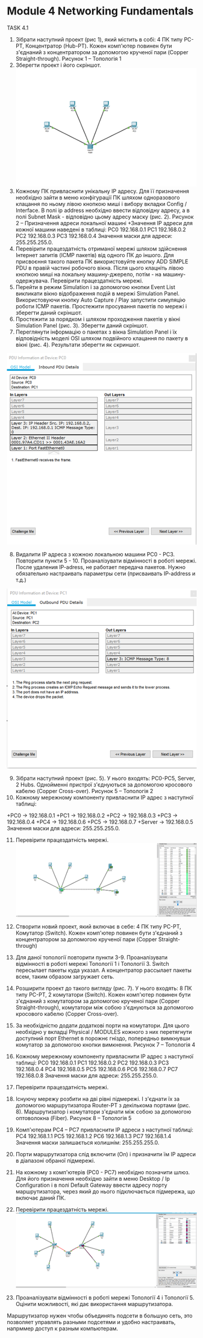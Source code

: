 
 # Module 4 Networking Fundamentals
 TASK 4.1
1. Зібрати наступний проект (рис 1), який містить в собі: 4 ПК типу PC-PT, Концентратор (Hub-PT). Кожен комп'ютер повинен бути з'єднаний з концентратором за допомогою крученої пари (Copper Straight-through).
Рисунок 1 – Топологія 1
2. Зберегти проект і його скріншот.
![alt text](https://github.com/aleksandrabublik/DevOps_online_Kharkov_2020Q42021Q1/blob/main/Module4/task4.1/1_Cisco.png)
3. Кожному ПК привласнити унікальну IP адресу. Для її призначення необхідно зайти в меню конфігурації ПК шляхом одноразового клацання по ньому лівою кнопкою миші і вибору вкладки Config / Interface. В полі ip address необхідно ввести відповідну адресу, а в полі Subnet Mask - відповідно цьому адресу маску (рис. 2).
Рисунок 2 – Призначення адреси локальної машині
 +Значення IP адреси для кожної машини наведені в таблиці:
  PC0
  192.168.0.1
  PC1
  192.168.0.2
  PC2
  192.168.0.3
  PC3
  192.168.0.4
 Значення маски для адреси: 255.255.255.0.
4. Перевірити працездатність отриманої мережі шляхом здійснення Інтернет запитів (ICMP пакетів) від одного ПК до іншого. Для присвоєння такого пакета ПК використовуйте кнопку ADD SIMPLE PDU в правій частині робочого вікна. Після цього клацніть лівою кнопкою миші на локальну машину-джерело, потім - на машину-одержувача. Перевірити працездатність мережі.
5. Перейти в режим Simulation і за допомогою кнопки Event List викликати вікно відображення подій в мережі Simulation Panel.
Використовуючи кнопку Auto Capture / Play запустити симуляцію роботи ICMP пакетів. Простежити просування пакетів по мережі і зберегти даний скріншот.
6. Простежити за порядком і шляхом проходження пакетів у вікні Simulation Panel (рис. 3). Зберегти даний скріншот.
7. Переглянути інформацію о пакетах з вікна Simulation Panel і їх відповідність моделі OSI шляхом подвійного клацання по пакету в вікні (рис. 4). Результати зберегти як скриншот.

 ![alt text](https://github.com/aleksandrabublik/DevOps_online_Kharkov_2020Q42021Q1/blob/main/Module4/task4.1/ModelOSI.png)

8. Видалити IP адреса з кожною локальною машини PC0 - PC3. Повторити пункти 5 - 10. Проаналізувати відмінності в роботі мережі.
 После удаления IP-adress, не работает передача пакетов. Нужно обязательно настраивать параметры сети (присваивать IP-address и т.д.)
 
 ![alt text](https://github.com/aleksandrabublik/DevOps_online_Kharkov_2020Q42021Q1/blob/main/Module4/task4.1/Model%20OSI%20without%20ip.png)
 
 
9. Зібрати наступний проект (рис. 5). У нього входять: PC0-PC5, Server, 2 Hubs. Однойменні пристрої з'єднуються за допомогою кросового кабелю (Copper Cross-over).
Рисунок 5 – Топологія 2
10. Кожному мережному компоненту привласнити IP адрес з наступної таблиці:

 +PC0 -> 192.168.0.1
 +PC1 -> 192.168.0.2
 +PC2 -> 192.168.0.3
 +PC3 -> 192.168.0.4
 +PC4 -> 192.168.0.6
 +PC5 -> 192.168.0.7
 +Server -> 192.168.0.5
Значення маски для адреси: 255.255.255.0.

11. Перевірити працездатність мережі.
![alt text](https://github.com/aleksandrabublik/DevOps_online_Kharkov_2020Q42021Q1/blob/main/Module4/task4.1/11_Cisco.png)
12. Створити новий проект, який включає в себе: 4 ПК типу PC-PT, Комутатор (Switch). Кожен комп'ютер повинен бути з'єднаний з концентратором за допомогою крученої пари (Copper Straight-through) 

13. Для даної топології повторити пункти 3-9. Проаналізувати відмінності в роботі мережі Топології 1 і Топології 3.
Switch пересылает пакеты куда указал. А концентратор рассылает пакеты всем, таким образом загружает сеть.
14. Розширити проект до такого вигляду (рис. 7). У нього входять: 8 ПК типу PC-PT, 2 комутатори (Switch). Кожен комп'ютер повинен бути з'єднаний з комутатором за допомогою крученої пари (Copper Straight-through), комутатори між собою з'єднуються за допомогою кросового кабелю (Copper Cross-over).
15. За необхідністю додати додаткові порти на комутатори. Для цього необхідно у вкладці Physical / MODULES кожного з них перетягнути доступний порт Ethernet в порожнє гніздо, попередньо вимкнувши комутатор за допомогою кнопки вимкнення.
Рисунок 7 – Топологія 4
16. Кожному мережному компоненту привласнити IP адрес з наступної таблиці:
PC0
192.168.0.1
PC1
192.168.0.2
PC2
192.168.0.3
PC3
192.168.0.4
PC4
192.168.0.5
PC5
192.168.0.6
PC6
192.168.0.7
PC7
192.168.0.8
Значення маски для адреси: 255.255.255.0.
17. Перевірити працездатність мережі.
18. Існуючу мережу розбити на дві рівні підмережі. І з'єднати їх за допомогою маршрутизатора Router-PT з декількома портами (рис. 8). Маршрутизатор і комутатори з'єднати між собою за допомогою оптоволокна (Fiber).
Рисунок 8 – Топологія 5
19. Комп'ютерам РС4 – РС7 привласнити IP адреси з наступної таблиці:
PC4
192.168.1.1
PC5
192.168.1.2
PC6
192.168.1.3
PC7
192.168.1.4
Значення маски залишається колишнім: 255.255.255.0.
20. Порти маршрутизатора слід включити (On) і призначити їм IP адреси в діапазоні обраної підмережі.
21. На кожному з комп'ютерів (РС0 - РС7) необхідно позначити шлюз. Для його призначення необхідно зайти в меню Desktop / Ip Configuration і в полі Default Gateway ввести адресу порту маршрутизатора, через який до нього підключається підмережа, що включає даний ПК.
22. Перевірити працездатність мережі.
![alt text](https://github.com/aleksandrabublik/DevOps_online_Kharkov_2020Q42021Q1/blob/main/Module4/task4.1/18_22%20%D0%A1%D1%88%D1%96%D1%81%D1%89.png)
23. Проаналізувати відмінності в роботі мережі Топології 4 і Топології 5. Оцінити можливості, які дає використання маршрутизатора.

Маршрутизатор нужен чтобы объединять подсети в большую сеть, это позволяет управлять разными подсетями и удобно настраивать, напрммер доступ к разным компьютерам.
